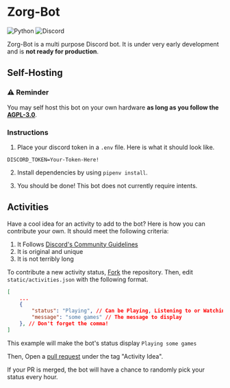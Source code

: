 # Zorg-Bot

![Python](https://img.shields.io/badge/python-3670A0?style=for-the-badge&logo=python&logoColor=ffdd54)
![Discord](https://img.shields.io/badge/Discord-%235865F2.svg?style=for-the-badge&logo=discord&logoColor=white)

Zorg-Bot is a multi purpose Discord bot. It is under very early development and is **not ready for production**.

## Self-Hosting

### ⚠️ **Reminder**

You may self host this bot on your own hardware **as long as you follow the [AGPL-3.0](https://github.com/joqwer/Zorg-Bot/blob/main/LICENSE)**.

### Instructions

1. Place your discord token in a `.env` file. Here is what it should look like.

```
DISCORD_TOKEN=Your-Token-Here!
```

2. Install dependencies by using `pipenv install`.

3. You should be done! This bot does not currently require intents.

## Activities

Have a cool idea for an activity to add to the bot? Here is how you can contribute your own. It should meet the following criteria:

1. It Follows [Discord's Community Guidelines](https://discord.com/guidelines)
2. It is original and unique
3. It is not terribly long

To contribute a new activity status, [Fork](https://github.com/joqwer/Zorg-Bot/fork) the repository. Then, edit `static/activities.json` with the following format.

```json
[
    ...
    {
        "status": "Playing", // Can be Playing, Listening to or Watching
        "message": "some games" // The message to display
    }, // Don't forget the comma!
]
```

This example will make the bot's status display `Playing some games`

Then, Open a [pull request](https://github.com/joqwer/Zorg-Bot/pulls) under the tag "Activity Idea".

If your PR is merged, the bot will have a chance to randomly pick your status every hour.

